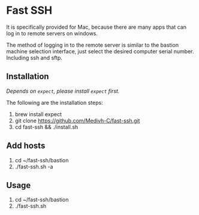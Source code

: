 # Fast SSH

 It is specifically provided for Mac, because there are many apps that can log in to remote servers on windows.
   
 The method of logging in to the remote server is similar to the bastion machine selection interface, just select the desired computer serial number. Including ssh and sftp.

## Installation
 *Depends on `expect`, please install `expect` first.*
 
 The following are the installation steps:  
 1. brew install expect
 2. git clone https://github.com/Medivh-C/fast-ssh.git
 3. cd fast-ssh && ./install.sh
 
## Add hosts
 1. cd ~/fast-ssh/bastion
 2. ./fast-ssh.sh -a
 
## Usage
 1. cd ~/fast-ssh/bastion
 2. ./fast-ssh.sh
 
 
